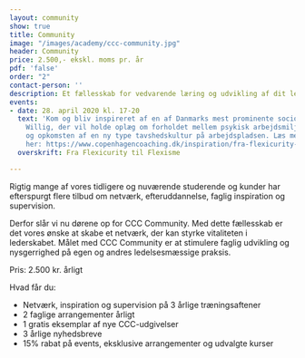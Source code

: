 ```yaml
---
layout: community
show: true
title: Community
image: "/images/academy/ccc-community.jpg"
header: Community
price: 2.500,- ekskl. moms pr. år
pdf: 'false'
order: "2"
contact-person: ''
description: Et fællesskab for vedvarende læring og udvikling af dit lederskab
events:
- date: 28. april 2020 kl. 17-20
  text: 'Kom og bliv inspireret af en af Danmarks mest prominente sociologer, Rasmus
    Willig, der vil holde oplæg om forholdet mellem psykisk arbejdsmiljø, ytringsfrihed
    og opkomsten af en ny type tavshedskultur på arbejdspladsen. Læs mere om arrangementet
    her: https://www.copenhagencoaching.dk/inspiration/fra-flexicurity-til-flexisme/'
  overskrift: Fra Flexicurity til Flexisme

---
```

Rigtig mange af vores tidligere og nuværende studerende og kunder har efterspurgt flere tilbud om netværk, efteruddannelse, faglig inspiration og supervision.

Derfor slår vi nu dørene op for CCC Community. Med dette fællesskab er det vores ønske at skabe et netværk, der kan styrke vitaliteten i lederskabet. Målet med CCC Community er at stimulere faglig udvikling og nysgerrighed på egen og andres ledelsesmæssige praksis.

Pris: 2.500 kr. årligt

Hvad får du:

-	Netværk, inspiration og supervision på 3 årlige træningsaftener
-	2 faglige arrangementer årligt
-	1 gratis eksemplar af nye CCC-udgivelser
-	3 årlige nyhedsbreve
-	15% rabat på events, eksklusive arrangementer og udvalgte kurser